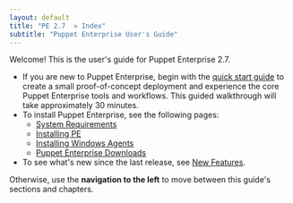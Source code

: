 ```yaml
---
layout: default
title: "PE 2.7  » Index"
subtitle: "Puppet Enterprise User's Guide"
---
```


Welcome! This is the user's guide for Puppet Enterprise 2.7. 

* If you are new to Puppet Enterprise, begin with the [quick start guide](./quick_start.html) to create a small proof-of-concept deployment and experience the core Puppet Enterprise tools and workflows. This guided walkthrough will take approximately 30 minutes. 
* To install Puppet Enterprise, see the following pages:
    * [System Requirements](./install_system_requirements.html)
    * [Installing PE](./install_basic.html)
    * [Installing Windows Agents](./install_windows.html)
    * [Puppet Enterprise Downloads](http://info.puppetlabs.com/download-pe.html)
* To see what's new since the last release, see [New Features](./overview_whats_new.html).

Otherwise, use the **navigation to the left** to move between this guide's sections and chapters. 
